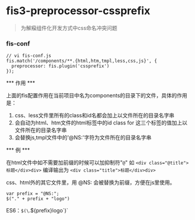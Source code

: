 # fis3-preprocessor-cssprefix
> 为解瘊组件化开发方式中css命名冲突问题

### fis-conf

```
// vi fis-conf.js
fis.match('/components/**.{html,htm,tmpl,less,css,js}', {
  preprocessor: fis.plugin('cssprefix')
});
```

*** 作用 ***

上面的fis配置作用在当前项目中名为components的目录下的文件，具体的作用是：
1. css、less文件里所有的class和id名都会加上以文件所在的目录名字串
2. 会自动为html、htm文件的html标签中的id class for 这三个标签的值加上以文件所在的目录名字串
3. 会替换js,tmpl文件中的'@NS:'字符为文件所在的目录名字串

*** 例 ***

在html文件中如不需要加前缀的时候可以加抑制符"``@``"
如 `<div class="@title">标题</div>div>`
编译输出为 `<div class="title">标题</div>div>`

css、html外的其它文件里，用 @NS: 会被替换为前缀，方便在js里使用。
```
var prefix = "@NS:";
$("." + prefix + "logo")
```
ES6：`$(\`.${prefix}logo\`)`

